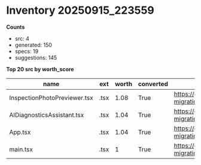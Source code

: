 ﻿# Inventory 20250915_223559

**Counts**

- src: 4
- generated: 150
- specs: 19
- suggestions: 145

**Top 20 src by worth_score**

| name | ext | worth | converted | gh (head) |
|------|-----|-------|-----------|-----------|
| InspectionPhotoPreviewer.tsx | .tsx | 1.08 | True | https://github.com/carfinancinghub/cfh/blob/ts-migration/rolling/src/components/InspectionPhotoPreviewer.tsx |
| AIDiagnosticsAssistant.tsx | .tsx | 1.04 | True | https://github.com/carfinancinghub/cfh/blob/ts-migration/rolling/src/components/mechanic/AIDiagnosticsAssistant.tsx |
| App.tsx | .tsx | 1.04 | True | https://github.com/carfinancinghub/cfh/blob/ts-migration/rolling/src/App.tsx |
| main.tsx | .tsx | 1 | True | https://github.com/carfinancinghub/cfh/blob/ts-migration/rolling/src/main.tsx |
